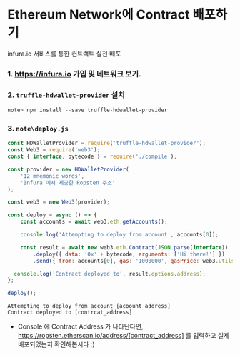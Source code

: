 # Ethereum Network에 Contract 배포하기
infura.io 서비스를 통한 컨트랙트 실전 배포

### 1. https://infura.io 가입 및 네트워크 보기.

### 2. `truffle-hdwallet-provider` 설치

```powershell
note> npm install --save truffle-hdwallet-provider
```

### 3. `note\deploy.js`

```js
const HDWalletProvider = require('truffle-hdwallet-provider');
const Web3 = require('web3');
const { interface, bytecode } = require('./compile');

const provider = new HDWalletProvider(
    '12 mnemonic words',
    'Infura 에서 제공한 Ropsten 주소'
);

const web3 = new Web3(provider);

const deploy = async () => {
    const accounts = await web3.eth.getAccounts();

    console.log('Attempting to deploy from account', accounts[0]);

    const result = await new web3.eth.Contract(JSON.parse(interface))
        .deploy({ data: '0x' + bytecode, arguments: ['Hi there!'] })
        .send({ from: accounts[0], gas: '1000000', gasPrice: web3.utils.toWei('2', 'gwei') });

  console.log('Contract deployed to', result.options.address);  
};

deploy();
```

```shell
Attempting to deploy from account [acoount_address]
Contract deployed to [contrcat_address]
```

* Console 에 Contract Address 가 나타난다면, https://ropsten.etherscan.io/address/[contract_address] 를 입력하고 실제 배포되었는지 확인해봅시다 :)